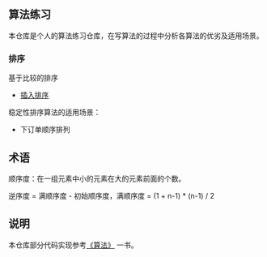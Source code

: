 ## 算法练习

本仓库是个人的算法练习仓库，在写算法的过程中分析各算法的优劣及适用场景。

### 排序

基于比较的排序

- [插入排序](src/main/java/algorithms/sort/comparison/InsertionSort.java)

稳定性排序算法的适用场景：

- 下订单顺序排列

## 术语

顺序度：在一组元素中小的元素在大的元素前面的个数。

逆序度 = 满顺序度 - 初始顺序度，满顺序度 = (1 + n-1) * (n-1) / 2

## 说明

本仓库部分代码实现参考[《算法》](https://book.douban.com/subject/19952400/) 一书。